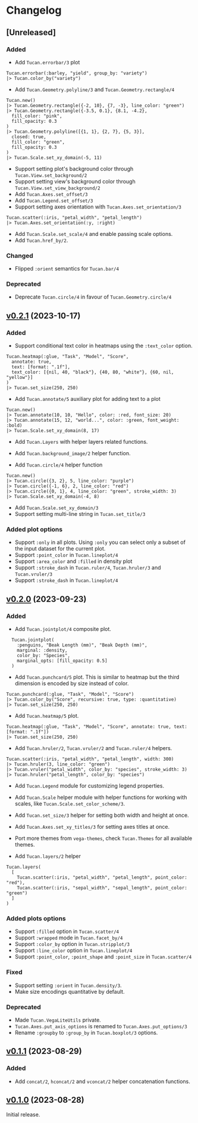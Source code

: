 # Changelog

## [Unreleased]

### Added

- Add `Tucan.errorbar/3` plot

```tucan
Tucan.errorbar(:barley, "yield", group_by: "variety")
|> Tucan.color_by("variety")
```

- Add `Tucan.Geometry.polyline/3` and `Tucan.Geometry.rectangle/4`

```tucan
Tucan.new()
|> Tucan.Geometry.rectangle({-2, 10}, {7, -3}, line_color: "green")
|> Tucan.Geometry.rectangle({-3.5, 0.1}, {8.1, -4.2},
  fill_color: "pink",
  fill_opacity: 0.3
)
|> Tucan.Geometry.polyline([{1, 1}, {2, 7}, {5, 3}],
  closed: true,
  fill_color: "green",
  fill_opacity: 0.3
)
|> Tucan.Scale.set_xy_domain(-5, 11)
```

- Support setting plot's background color through `Tucan.View.set_background/2`
- Support setting view's background color through `Tucan.View.set_view_background/2`
- Add `Tucan.Axes.set_offset/3`
- Add `Tucan.Legend.set_offset/3`
- Support setting axes orientation with `Tucan.Axes.set_orientation/3`

```tucan
Tucan.scatter(:iris, "petal_width", "petal_length")
|> Tucan.Axes.set_orientation(:y, :right)
```

- Add `Tucan.Scale.set_scale/4` and enable passing scale options.
- Add `Tucan.href_by/2`.

### Changed

- Flipped `:orient` semantics for `Tucan.bar/4`

### Deprecated

- Deprecate `Tucan.circle/4` in favour of `Tucan.Geometry.circle/4`

## [v0.2.1](https://github.com/pnezis/tucan/tree/v0.2.1) (2023-10-17)

### Added

- Support conditional text color in heatmaps using the `:text_color` option.

```tucan
Tucan.heatmap(:glue, "Task", "Model", "Score",
  annotate: true,
  text: [format: ".1f"],
  text_color: [{nil, 40, "black"}, {40, 80, "white"}, {60, nil, "yellow"}]
)
|> Tucan.set_size(250, 250)
```

- Add `Tucan.annotate/5` auxiliary plot for adding text to a plot

```tucan
Tucan.new()
|> Tucan.annotate(10, 10, "Hello", color: :red, font_size: 20)
|> Tucan.annotate(15, 12, "world...", color: :green, font_weight: :bold)
|> Tucan.Scale.set_xy_domain(8, 17)
```

- Add `Tucan.Layers` with helper layers related functions.
- Add `Tucan.background_image/2` helper function.

- Add `Tucan.circle/4` helper function

```tucan
Tucan.new()
|> Tucan.circle({3, 2}, 5, line_color: "purple")
|> Tucan.circle({-1, 6}, 2, line_color: "red")
|> Tucan.circle({0, 1}, 4, line_color: "green", stroke_width: 3)
|> Tucan.Scale.set_xy_domain(-4, 8)
```

- Add `Tucan.Scale.set_xy_domain/3`
- Support setting multi-line string in `Tucan.set_title/3`

### Added plot options

- Support `:only` in all plots. Using `:only` you can select only a subset of the input
  dataset for the current plot.
- Support `:point_color` in `Tucan.lineplot/4`
- Support `:area_color` and `:filled` in density plot
- Support `:stroke_dash` in `Tucan.ruler/4`, `Tucan.hruler/3` and `Tucan.vruler/3`
- Support `:stroke_dash` in `Tucan.lineplot/4`

## [v0.2.0](https://github.com/pnezis/tucan/tree/v0.2.0) (2023-09-23)

### Added

- Add `Tucan.jointplot/4` composite plot.

```tucan
  Tucan.jointplot(
    :penguins, "Beak Length (mm)", "Beak Depth (mm)",
    marginal: :density,
    color_by: "Species",
    marginal_opts: [fill_opacity: 0.5]
  )
```

- Add `Tucan.punchcard/5` plot. This is similar to heatmap but the third
  dimension is encoded by size instead of color.

```tucan
Tucan.punchcard(:glue, "Task", "Model", "Score")
|> Tucan.color_by("Score", recursive: true, type: :quantitative)
|> Tucan.set_size(250, 250)
```

- Add `Tucan.heatmap/5` plot.

```tucan
Tucan.heatmap(:glue, "Task", "Model", "Score", annotate: true, text: [format: ".1f"])
|> Tucan.set_size(250, 250)
```

- Add `Tucan.hruler/2`, `Tucan.vruler/2` and `Tucan.ruler/4` helpers.

```tucan
Tucan.scatter(:iris, "petal_width", "petal_length", width: 300)
|> Tucan.hruler(3, line_color: "green")
|> Tucan.vruler("petal_width", color_by: "species", stroke_width: 3)
|> Tucan.hruler("petal_length", color_by: "species")
```

- Add `Tucan.Legend` module for customizing legend properties.
- Add `Tucan.Scale` helper module with helper functions for working with
  scales, like `Tucan.Scale.set_color_scheme/3`.
- Add `Tucan.set_size/3` helper for setting both width and height at once.
- Add `Tucan.Axes.set_xy_titles/3` for setting axes titles at once.
- Port more themes from `vega-themes`, check `Tucan.Themes` for all
  available themes.

- Add `Tucan.layers/2` helper

```tucan
Tucan.layers(
  [
    Tucan.scatter(:iris, "petal_width", "petal_length", point_color: "red"),
    Tucan.scatter(:iris, "sepal_width", "sepal_length", point_color: "green")
  ]
)
```

### Added plots options

- Support `:filled` option in `Tucan.scatter/4`
- Support `:wrapped` mode in `Tucan.facet_by/4`
- Support `:color_by` option in `Tucan.stripplot/3`
- Support `:line_color` option in `Tucan.lineplot/4`
- Support `:point_color`, `:point_shape` and `:point_size` in `Tucan.scatter/4`

### Fixed

- Support setting `:orient` in `Tucan.density/3`.
- Make size encodings quantitative by default.

### Deprecated

- Made `Tucan.VegaLiteUtils` private.
- `Tucan.Axes.put_axis_options` is renamed to `Tucan.Axes.put_options/3`
- Rename `:groupby` to `:group_by` in `Tucan.boxplot/3` options.

## [v0.1.1](https://github.com/pnezis/tucan/tree/v0.1.1) (2023-08-29)

### Added

- Add `concat/2`, `hconcat/2` and `vconcat/2` helper concatenation functions.

## [v0.1.0](https://github.com/pnezis/tucan/tree/v0.1.0) (2023-08-28)

Initial release.
